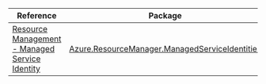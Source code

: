 | Reference | Package | Source |
|---|---|---|
|[Resource Management - Managed Service Identity](resourcemanager.managedserviceidentities-readme.md)|[Azure.ResourceManager.ManagedServiceIdentities](https://www.nuget.org/packages/Azure.ResourceManager.ManagedServiceIdentities)|[Github](https://github.com/Azure/azure-sdk-for-net/blob/main/sdk/managedserviceidentity/Azure.ResourceManager.ManagedServiceIdentities)|
